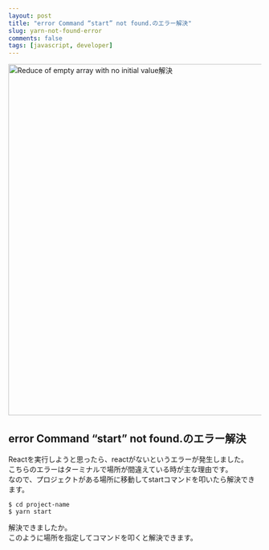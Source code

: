 ```yaml
---
layout: post
title: "error Command “start” not found.のエラー解決"
slug: yarn-not-found-error
comments: false
tags: [javascript, developer]
---
```

<img src="https://drive.google.com/uc?export=view&id=1u7BSBIt1dMa6djlVbF-VmF72fTZ1X3TL" alt="Reduce of empty array with no initial value解決" width="700">

## error Command “start” not found.のエラー解決
Reactを実行しようと思ったら、reactがないというエラーが発生しました。  
こちらのエラーはターミナルで場所が間違えている時が主な理由です。  
なので、プロジェクトがある場所に移動してstartコマンドを叩いたら解決できます。  

```terminal
$ cd project-name
$ yarn start
```

解決できましたか。  
このように場所を指定してコマンドを叩くと解決できます。  